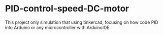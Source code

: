 # PID-control-speed-DC-motor
This project only simulation that using tinkercad, focusing on how code PID into Arduino or any microcontroller with ArduinoIDE
